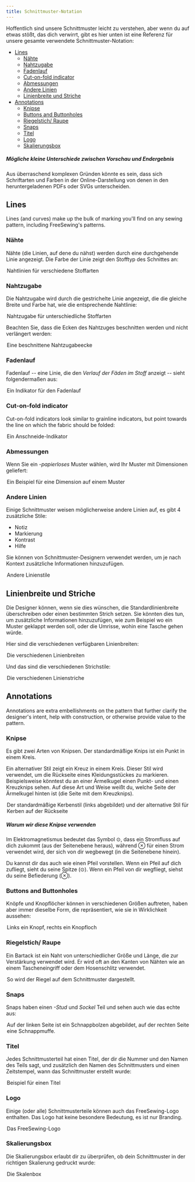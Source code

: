 ```yaml
---
title: Schnittmuster-Notation
---
```


Hoffentlich sind unsere Schnittmuster leicht zu verstehen, aber wenn du auf etwas stößt, das dich verwirrt, gibt es hier unten ist eine Referenz für unsere gesamte verwendete Schnittmuster-Notation:

- [Lines](#lines)
  - [Nähte](#seams)
  - [Nahtzugabe](#seam-allowance)
  - [Fadenlauf](#grainline)
  - [Cut-on-fold indicator](#cut-on-fold-indicator)
  - [Abmessungen](#dimensions)
  - [Andere Linien](#other-lines)
  - [Linienbreite und Striche](#line-widths-and-strokes)
- [Annotations](#annotations)
  - [Knipse](#notches)
  - [Buttons and Buttonholes](#buttons-and-buttonholes)
  - [Riegelstich/ Raupe](#bartacks)
  - [Snaps](#snaps)
  - [Titel](#titles)
  - [Logo](#logo)
  - [Skalierungsbox](#scale-box)

<Tip>

##### Mögliche kleine Unterschiede zwischen Vorschau und Endergebnis

Aus überraschend komplexen Gründen könnte es sein, dass sich Schriftarten und Farben in der Online-Darstellung von denen in den heruntergeladenen PDFs oder SVGs unterscheiden.

</Tip>

## Lines

Lines (and curves) make up the bulk of marking you'll find on any sewing pattern, including FreeSewing's patterns.

### Nähte

Nähte (die Linien, auf dene du nähst) werden durch eine durchgehende Linie angezeigt. Die Farbe der Linie zeigt den Stofftyp des Schnittes an:

<Legend part="fabricLines">

Nahtlinien für verschiedene Stoffarten

</Legend>

### Nahtzugabe

Die Nahtzugabe wird durch die gestrichelte Linie angezeigt, die die gleiche Breite und Farbe hat, wie die entsprechende Nahtlinie:

<Legend part="saLines"> Nahtzugabe für unterschiedliche Stoffarten </Legend>

Beachten Sie, dass die Ecken des Nahtzuges beschnitten werden und nicht verlängert werden:

<Legend part="sa"> Eine beschnittene Nahtzugabeecke </Legend>

### Fadenlauf

Fadenlauf -- eine Linie, die den _Verlauf der Fäden im Stoff_ anzeigt -- sieht folgendermaßen aus:

<Legend part="grainline">

Ein Indikator für den Fadenlauf

</Legend>

### Cut-on-fold indicator

Cut-on-fold indicators look similar to grainline indicators, but point towards the line on which the fabric should be folded:

<Legend part="cutonfold">

Ein Anschneide-Indikator

</Legend>

### Abmessungen

Wenn Sie ein _-papierloses_ Muster wählen, wird Ihr Muster mit Dimensionen geliefert:

<Legend part="dimension">

Ein Beispiel für eine Dimension auf einem Muster

</Legend>

### Andere Linien

Einige Schnittmuster weisen möglicherweise andere Linien auf, es gibt 4 zusätzliche Stile:

- Notiz
- Markierung
- Kontrast
- Hilfe

Sie können von Schnittmuster-Designern verwendet werden, um je nach Kontext zusätzliche Informationen hinzuzufügen.

<Legend part="otherLines">

Andere Linienstile

</Legend>

## Linienbreite und Striche

Die Designer können, wenn sie dies wünschen, die Standardlinienbreite überschreiben oder einen bestimmten Strich setzen. Sie könnten dies tun, um zusätzliche Informationen hinzuzufügen, wie zum Beispiel wo ein Muster geklappt werden soll, oder die Umrisse, wohin eine Tasche gehen würde.

Hier sind die verschiedenen verfügbaren Linienbreiten:

<Legend part="lineWidths">

Die verschiedenen Linienbreiten

</Legend>

Und das sind die verschiedenen Strichstile:

<Legend part="lineStrokes">

Die verschiedenen Linienstriche

</Legend>

## Annotations

Annotations are extra embellishments on the pattern that further clarify the designer's intent, help with construction, or otherwise provide value to the pattern.

### Knipse

Es gibt zwei Arten von Knipsen. Der standardmäßige Knips ist ein Punkt in einem Kreis.

Ein alternativer Stil zeigt ein Kreuz in einem Kreis. Dieser Stil wird verwendet, um die Rückseite eines Kleidungsstückes zu markieren. Beispielsweise könntest du an einer Ärmelkugel einen Punkt- und einen Kreuzknips sehen. Auf diese Art und Weise weißt du, welche Seite der Ärmelkugel hinten ist (die Seite mit dem Kreuzknips).

<Legend part="notches"> 

Der standardmäßige Kerbenstil (links abgebildet) und der alternative Stil für Kerben auf der Rückseite

</Legend>

<Tip>

##### Warum wir diese Knipse verwenden

Im Elektromagnetismus bedeutet das Symbol ⊙, dass ein Stromfluss auf dich zukommt (aus der Seitenebene heraus), während ⊗ für einen Strom verwendet wird, der sich von dir wegbewegt (in die Seitenebene hinein).

Du kannst dir das auch wie einen Pfeil vorstellen. Wenn ein Pfeil auf dich zufliegt, sieht du seine Spitze (⊙).
Wenn ein Pfeil von dir wegfliegt, siehst du seine Befiederung (⊗).

</Tip>

### Buttons and Buttonholes

Knöpfe und Knopflöcher können in verschiedenen Größen auftreten, haben aber immer dieselbe Form, die repräsentiert, wie sie in Wirklichkeit aussehen:

<Legend part="buttons">

Links ein Knopf, rechts ein Knopfloch

</Legend>

### Riegelstich/ Raupe

Ein Bartack ist ein Naht von unterschiedlicher Größe und Länge, die zur Verstärkung verwendet wird. Er wird oft an den Kanten von Nähten wie an einem Tascheneingriff oder dem Hosenschlitz verwendet.

<Legend part="bartack">

So wird der Riegel auf dem Schnittmuster dargestellt. 
</Legend>

### Snaps

Snaps haben einen _-Stud_ und _Sockel_ Teil und sehen auch wie das echte aus:

<Legend part="snaps">

Auf der linken Seite ist ein Schnappbolzen abgebildet, auf der rechten Seite eine Schnappmuffe.

</Legend>

### Titel

Jedes Schnittmusterteil hat einen Titel, der dir die Nummer und den Namen des Teils sagt, und zusätzlich den Namen des Schnittmusters und einen Zeitstempel, wann das Schnittmuster erstellt wurde:

<Legend part="title">

Beispiel für einen Titel

</Legend>

### Logo

Einige (oder alle) Schnittmusterteile können auch das FreeSewing-Logo enthalten. Das Logo hat keine besondere Bedeutung, es ist nur Branding.

<Legend part="logo">

Das FreeSewing-Logo

</Legend>

### Skalierungsbox

Die Skalierungsbox erlaubt dir zu überprüfen, ob dein Schnittmuster in der richtigen Skalierung gedruckt wurde:

<Legend part="scalebox">

Die Skalenbox

</Legend>

